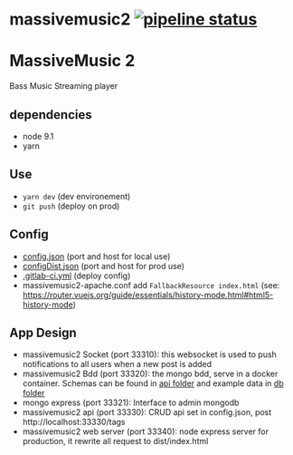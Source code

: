 # massivemusic2 [![pipeline status](https://git.osrp.xyz/root/massivemusic2/badges/master/pipeline.svg)](https://git.osrp.xyz/root/massivemusic2/commits/master)
# MassiveMusic 2

Bass Music Streaming player

## dependencies
- node 9.1
- yarn

## Use
  - `yarn dev` (dev environement)
  - `git push` (deploy on prod)
  
  ## Config
  - [config.json](config.json) (port and host for local use)
  - [configDist.json](configDist.json) (port and host for prod use)
  - [.gitlab-ci.yml](.gitlab-ci.yml) (deploy config)
  - massivemusic2-apache.conf add `FallbackResource index.html`
    (see: https://router.vuejs.org/guide/essentials/history-mode.html#html5-history-mode)

## App Design
  - massivemusic2 Socket (port 33310):
    this websocket is used to push notifications to all users when a new post is added
  - massivemusic2 Bdd (port 33320):
    the mongo bdd, serve in a docker container. Schemas can be found in [api folder](api/) and example data in [db folder](db/)
  - mongo express (port 33321):
    Interface to admin mongodb
  - massivemusic2 api (port 33330):
    CRUD api set in config.json,
    post http://localhost:33330/tags
  - massivemusic2 web server (port 33340):
    node express server for production, it rewrite all request to dist/index.html
